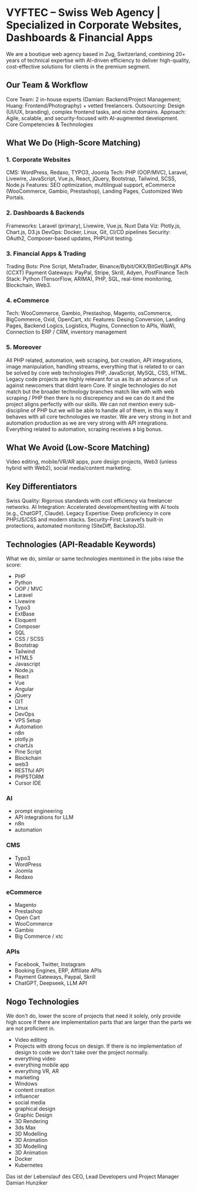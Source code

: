 # VYFTEC – Swiss Web Agency | Specialized in Corporate Websites, Dashboards & Financial Apps

We are a boutique web agency based in Zug, Switzerland, combining 20+ years of technical expertise with AI-driven efficiency to deliver high-quality, cost-effective solutions for clients in the premium segment.

## Our Team & Workflow

Core Team: 2 in-house experts (Damian: Backend/Project Management; Huang: Frontend/Photography) + vetted freelancers.
Outsourcing: Design (UI/UX, branding), complex frontend tasks, and niche domains.
Approach: Agile, scalable, and security-focused with AI-augmented development.
Core Competencies & Technologies

## What We Do (High-Score Matching)

### 1. Corporate Websites

CMS: WordPress, Redaxo, TYPO3, Joomla
Tech: PHP (OOP/MVC), Laravel, Livewire, JavaScript, Vue.js, React, jQuery, Bootstrap, Tailwind, SCSS, Node.js
Features: SEO optimization, multilingual support, eCommerce (WooCommerce, Gambio, Prestashop), Landing Pages, Customized Web Portals.

### 2. Dashboards & Backends

Frameworks: Laravel (primary), Livewire, Vue.js, Nuxt
Data Viz: Plotly.js, Chart.js, D3.js
DevOps: Docker, Linux, Git, CI/CD pipelines
Security: OAuth2, Composer-based updates, PHPUnit testing.

### 3. Financial Apps & Trading

Trading Bots: Pine Script, MetaTrader, Binance/Bybit/OKX/BitGet/BingX APIs (CCXT)
Payment Gateways: PayPal, Stripe, Skrill, Adyen, PostFinance
Tech Stack: Python (TensorFlow, ARIMA), PHP, SQL, real-time monitoring, Blockchain, Web3.

### 4. eCommerce

Tech: WooCommerce, Gambio, Prestashop, Magento, osCommerce, BigCommerce, Oxid, OpenCart, xtc
Features: Desing Conversion, Landing Pages, Backend Logics, Logistics, Plugins, Connection to APIs, WaWi, Connection to ERP / CRM, inventory management

### 5. Moreover

All PHP related, automation, web scraping, bot creation, API integrations, image manipulation, handling streams, everything that is related to or can be solved by core web technologies PHP, JavaScript, MySQL, CSS, HTML. Legacy code projects are highly relevant for us as its an advance of us against newcomers that didnt learn Core.
If single technologies do not match but the broader technology branches match like with with web scraping / PHP then there is no discrepency and we can do it and the project aligns perfectly with our skills.  We can not mention every sub-discipline of PHP but we will be able to handle all of them, in this way it behaves with all core technologies we master.
We are very strong in bot and automation production as we are very strong with API integrations. Everything related to automation, scraping receives a big bonus.

## What We Avoid (Low-Score Matching)

Video editing, mobile/VR/AR apps, pure design projects, Web3 (unless hybrid with Web2), social media/content marketing.

## Key Differentiators

Swiss Quality: Rigorous standards with cost efficiency via freelancer networks.
AI Integration: Accelerated development/testing with AI tools (e.g., ChatGPT, Claude).
Legacy Expertise: Deep proficiency in core PHP/JS/CSS and modern stacks.
Security-First: Laravel’s built-in protections, automated monitoring (SiteDiff, BackstopJS).

## Technologies (API-Readable Keywords)

What we do, similar or same technologies mentoined in the jobs raise the score:

- PHP
- Python
- OOP / MVC
- Laravel
- Livewire
- Typo3
- ExtBase
- Eloquent
- Composer
- SQL
- CSS / SCSS
- Bootstrap
- Tailwind
- HTML5
- Javascript
- Node.js
- React
- Vue
- Angular
- jQuery
- GIT
- Linux
- DevOps
- VPS Setup
- Automation
- n8n
- plotly.js
- chartJs
- Pine Script
- Blockchain
- web3
- RESTful API
- PHPSTORM
- Cursor IDE

### AI

- prompt engineering
- API integrations for LLM
- n8n
- automation

### CMS

- Typo3
- WordPress
- Joomla
- Redaxo

### eCommerce

- Magento
- Prestashop
- Open Cart
- WooCommerce
- Gambio
- Big Commerce / xtc

### APIs

- Facebook, Twitter, Instagram
- Booking Engines, ERP, Affiliate APIs
- Payment Gateways, Paypal, Skrill
- ChatGPT, Deepseek, LLM API
  
## Nogo Technologies

We don't do, lower the score of projects that need it solely, only provide high score if there are implementation parts that are larger than the parts we are not proficient in.

- Video editing
- Projects with strong focus on design. If there is no implementation of design to code we don't take over the project normally.
- everything video
- everything mobile app
- everything VR, AR
- marketing
- Windows
- content creation
- influencer
- social media
- graphical design
- Graphic Design
- 3D Rendering
- 3ds Max
- 3D Modelling
- 3D Animation
- 3D Modelling
- 3D Animation
- Docker
- Kubernetes

Das ist der Lebenslauf des CEO, Lead Developers und Project Manager Damian Hunziker
